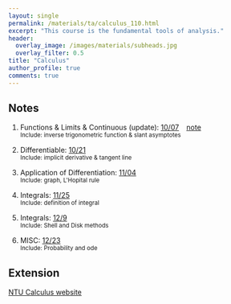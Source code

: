 ```yaml
---
layout: single
permalink: /materials/ta/calculus_110.html
excerpt: "This course is the fundamental tools of analysis."
header:
  overlay_image: /images/materials/subheads.jpg
  overlay_filter: 0.5
title: "Calculus"
author_profile: true
comments: true
---
```


## Notes

1. Functions & Limits & Continuous (update): 
    [10/07](/pdf/materials/ta/calculus110/1007_lim.pdf) &ensp; 
    [note](/pdf/materials/ta/calculus110/1007-handwrite.pdf)<br>
    <small>Include: inverse trigonometric function & slant asymptotes</small>

2. Differentiable: 
    [10/21](/pdf/materials/ta/calculus110/1021_diff.pdf) <br>
    <small>Include: implicit derivative & tangent line </small>

3. Application of Differentiation: 
    [11/04](/pdf/materials/ta/calculus110/1104_graph.pdf) <br>
    <small>Include: graph, L'Hopital rule</small>

4. Integrals: 
    [11/25](/pdf/materials/ta/calculus110/1125_int.pdf) <br>
    <small>Include: definition of integral</small>

5. Integrals: 
    [12/9](/pdf/materials/ta/calculus110/1210.pdf) <br>
    <small>Include: Shell and Disk methods</small>

6. MISC: 
    [12/23](/pdf/materials/ta/calculus110/1223.pdf) <br>
    <small>Include: Probability and ode</small>

## Extension

[NTU Calculus website](http://www.math.ntu.edu.tw/~calc/cl_n_34455.html)